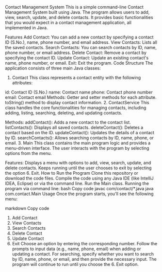 Contact Management System
This is a simple command-line Contact Management System built using Java. The program allows users to add, view, search, update, and delete contacts. It provides basic functionalities that you would expect in a contact management application, all implemented in Java.

Features
Add Contact: You can add a new contact by specifying a contact ID (S.No.), name, phone number, and email address.
View Contacts: Lists all the saved contacts.
Search Contacts: You can search contacts by ID, name, phone number, or email address.
Delete Contact: Remove a contact by specifying the contact ID.
Update Contact: Update an existing contact's name, phone number, or email.
Exit: Exit the program.
Code Structure
The application consists of three main Java classes:

1. Contact
This class represents a contact entity with the following attributes:

id: Contact ID (S.No.)
name: Contact name
phone: Contact phone number
email: Contact email
Methods:
Getter and setter methods for each attribute.
toString() method to display contact information.
2. ContactService
This class handles the core functionalities for managing contacts, including adding, listing, searching, deleting, and updating contacts.

Methods:
addContact(): Adds a new contact to the contact list.
listContacts(): Displays all saved contacts.
deleteContact(): Deletes a contact based on the ID.
updateContact(): Updates the details of a contact by ID.
searchContacts(): Allows searching contacts by ID, name, phone, or email.
3. Main
This class contains the main program logic and provides a menu-driven interface. The user interacts with the program by selecting options from the menu.

Features:
Displays a menu with options to add, view, search, update, and delete contacts.
Keeps running until the user chooses to exit by selecting the option 6. Exit.
How to Run the Program
Clone this repository or download the code files.
Compile the code using any Java IDE (like IntelliJ IDEA, Eclipse) or via the command line.
Run the Main class.
Running the program via command line:
bash
Copy code
javac com/contact/*.java
java com.contact.Main
Usage
Once the program starts, you'll see the following menu:

markdown
Copy code
1. Add Contact
2. View Contacts
3. Search Contacts
4. Delete Contact
5. Update Contact
6. Exit
Choose an option by entering the corresponding number.
Follow the prompts to input data (e.g., name, phone, email) when adding or updating a contact.
For searching, specify whether you want to search by ID, name, phone, or email, and then provide the necessary input.
The program will continue to run until you choose the 6. Exit option.
